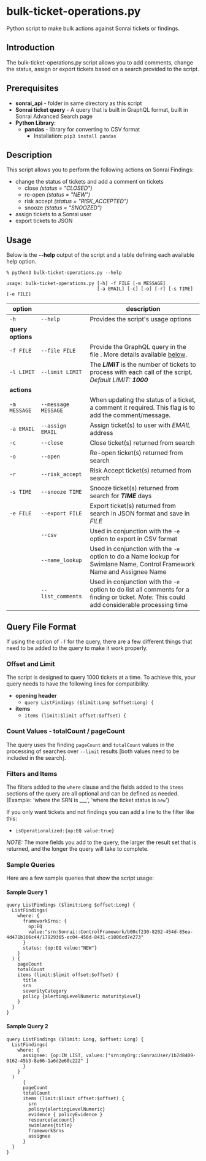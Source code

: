 # bulk-ticket-operations.py

Python script to make bulk actions against Sonrai tickets or findings.

## Introduction

The bulk-ticket-operations.py script allows you to add comments, change the status, assign or export tickets based on a search provided to the script.

## Prerequisites

- **sonrai_api** - folder in same directory as this script
- **Sonrai ticket query** - A query that is built in GraphQL format, built in Sonrai Advanced Search page
- **Python Library**:
  - **pandas** - library for converting to CSV format
    - Installation: `pip3 install pandas`

## Description

This script allows you to perform the following actions on Sonrai Findings:
- change the status of tickets and add a comment on tickets
  - close _(status = "CLOSED")_
  - re-open _(status = "NEW")_
  - risk accept _(status = "RISK_ACCEPTED")_
  - snooze _(status = "SNOOZED")_
- assign tickets to a Sonrai user
- export tickets to JSON

## Usage

Below is the **--help** output of the script and a table defining each available help option.

```
% python3 bulk-ticket-operations.py --help

usage: bulk-ticket-operations.py [-h] -f FILE [-m MESSAGE]
                                 [-a EMAIL] [-c] [-o] [-r] [-s TIME] [-e FILE]
```

| **option**        |                     | **description**                                                                                                                               |
|-------------------|---------------------|-----------------------------------------------------------------------------------------------------------------------------------------------|
| `-h`              | `--help`            | Provides the script's usage options                                                                                                           |
| **query options** |                     |                                                                                                                                               |
| `-f FILE`         | `--file FILE`       | Provide the GraphQL query in the file <FILE>. More details available [below](#Query-File-Format).                                             |
| `-l LIMIT`        | `--limit LIMIT`     | The ***LIMIT*** is the number of tickets to process with each call of the script. *Default LIMIT:* ***1000***                                 |
| **actions**       |                     |                                                                                                                                               |
| `-m MESSAGE`      | `--message MESSAGE` | When updating the status of a ticket, a comment it required. This flag is to add the comment/message.                                         |
| `-a EMAIL`        | `--assign EMAIL`    | Assign ticket(s) to user with *EMAIL* address                                                                                                 |
| `-c`              | `--close`           | Close ticket(s) returned from search                                                                                                          |
| `-o`              | `--open`            | Re-open ticket(s) returned from search                                                                                                        |
| `-r`              | `--risk_accept`     | Risk Accept ticket(s) returned from search                                                                                                    |
| `-s TIME`         | `--snooze TIME`     | Snooze ticket(s) returned from search for ***TIME*** days                                                                                     |
| `-e FILE`         | `--export FILE`     | Export ticket(s) returned from search in JSON format and save in *FILE*                                                                       |
|                   | `--csv`             | Used in conjunction with the `-e` option to export in CSV format                                                                              |
| | `--name_lookup`     | Used in conjunction with the `-e` option to do a Name lookup for Swimlane Name, Control Framework Name and Assignee Name                      |
| | `--list_comments`   | Used in conjunction with the `-e` option to do list all comments for a finding or ticket. _Note:_ This could add considerable processing time |


## Query File Format

If using the option of `-f` for the query, there are a few different things that need to be added to the query to make it work properly.

### Offset and Limit
The script is designed to query 1000 tickets at a time. To achieve this, your query needs to have the following lines for compatibility.

- **opening header**
  - `query ListFindings ($limit:Long $offset:Long) {`
- **items**
  - `items (limit:$limit offset:$offset) {`

### Count Values - totalCount / pageCount
The query uses the finding `pageCount` and `totalCount` values in the processing of searches over `--limit` results [both values need to be included in the search].

### Filters and Items
The filters added to the `where` clause and the fields added to the `items` sections of the query are all optional and can be defined as needed. (Example: 'where the SRN is ___', 'where the ticket status is `new`')

If you only want tickets and not findings you can add a line to the filter like this:
- `isOperationalized:{op:EQ value:true}`

*NOTE:* The more fields you add to the query, the larger the result set that is returned, and the longer the query will take to complete.

### Sample Queries

Here are a few sample queries that show the script usage:

#### Sample Query 1
```
query ListFindings ($limit:Long $offset:Long) {
  ListFindings(
    where: {
      frameworkSrns: {
        op:EQ 
        value:"srn:Sonrai::ControlFramework/b00cf230-8202-454d-85ea-4d471b166c44/17929365-ec04-456d-8431-c1006cd7e273"
      }
      status: {op:EQ value:"NEW"}
    }
  ) {
    pageCount
    totalCount
    items (limit:$limit offset:$offset) {
      title
      srn
      severityCategory
      policy {alertingLevelNumeric maturityLevel}
    }
  }
}
```
#### Sample Query 2
```
query ListFindings ($limit: Long, $offset: Long) { 
  ListFindings(
    where: {  
      assignee: {op:IN_LIST, values:["srn:myOrg::SonraiUser/1b7d8409-0162-45b3-8e66-1a6d2e60c222" ]
      } 
    }
  ) 
      { 
      pageCount 
      totalCount
      items (limit:$limit offset:$offset) {
        srn
        policy{alertingLevelNumeric}
        evidence { policyEvidence }
        resource{account}
        swimlanes{title}
        frameworkSrns
        assignee
      }
  }
}
 ```